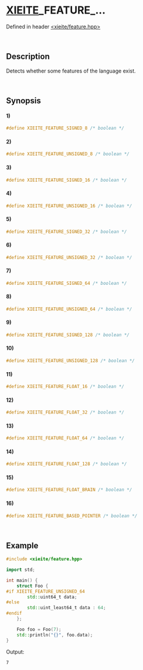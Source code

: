 # [XIEITE](../../macros.md)\_FEATURE\_...
Defined in header [<xieite/feature.hpp>](../../../include/xieite/feature.hpp)

&nbsp;

## Description
Detects whether some features of the language exist.

&nbsp;

## Synopsis
#### 1)
```cpp
#define XIEITE_FEATURE_SIGNED_8 /* boolean */
```
#### 2)
```cpp
#define XIEITE_FEATURE_UNSIGNED_8 /* boolean */
```
#### 3)
```cpp
#define XIEITE_FEATURE_SIGNED_16 /* boolean */
```
#### 4)
```cpp
#define XIEITE_FEATURE_UNSIGNED_16 /* boolean */
```
#### 5)
```cpp
#define XIEITE_FEATURE_SIGNED_32 /* boolean */
```
#### 6)
```cpp
#define XIEITE_FEATURE_UNSIGNED_32 /* boolean */
```
#### 7)
```cpp
#define XIEITE_FEATURE_SIGNED_64 /* boolean */
```
#### 8)
```cpp
#define XIEITE_FEATURE_UNSIGNED_64 /* boolean */
```
#### 9)
```cpp
#define XIEITE_FEATURE_SIGNED_128 /* boolean */
```
#### 10)
```cpp
#define XIEITE_FEATURE_UNSIGNED_128 /* boolean */
```
#### 11)
```cpp
#define XIEITE_FEATURE_FLOAT_16 /* boolean */
```
#### 12)
```cpp
#define XIEITE_FEATURE_FLOAT_32 /* boolean */
```
#### 13)
```cpp
#define XIEITE_FEATURE_FLOAT_64 /* boolean */
```
#### 14)
```cpp
#define XIEITE_FEATURE_FLOAT_128 /* boolean */
```
#### 15)
```cpp
#define XIEITE_FEATURE_FLOAT_BRAIN /* boolean */
```
#### 16)
```cpp
#define XIEITE_FEATURE_BASED_POINTER /* boolean */
```

&nbsp;

## Example
```cpp
#include <xieite/feature.hpp>

import std;

int main() {
    struct Foo {
#if XIEITE_FEATURE_UNSIGNED_64
        std::uint64_t data;
#else
        std::uint_least64_t data : 64;
#endif
    };

    Foo foo = Foo(7);
    std::println("{}", foo.data);
}
```
Output:
```
7
```
